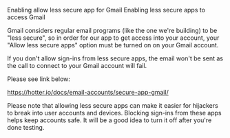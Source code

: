 Enabling allow less secure app for Gmail
Enabling less secure apps to access Gmail

Gmail considers regular email programs (like the one we're building) to be "less secure", so in order for our app to get access into your account, your "Allow less secure apps" option must be turned on on your Gmail account.

If you don't allow sign-ins from less secure apps, the email won't be sent as the call to connect to your Gmail account will fail.

Please see link below:

https://hotter.io/docs/email-accounts/secure-app-gmail/

Please note that allowing less secure apps can make it easier for hijackers to break into user accounts and devices. Blocking sign-ins from these apps helps keep accounts safe. It will be a good idea to turn it off after you're done testing.